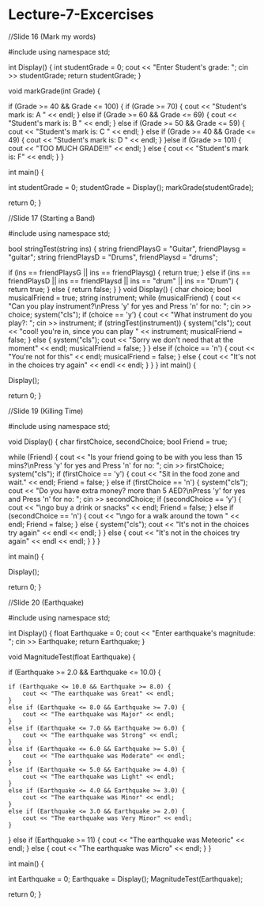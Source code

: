 # Lecture-7-Excercises
//Slide 16 (Mark my words)

#include using namespace std;

int Display() { int studentGrade = 0; cout << "Enter Student's grade: "; cin >> studentGrade; return studentGrade; }

void markGrade(int Grade) {

if (Grade >= 40 && Grade <= 100) {
	if (Grade >= 70) {
		cout << "Student's mark is: A " << endl;
	}
	else if (Grade >= 60 && Grade <= 69) {
		cout << "Student's mark is: B " << endl;
	}
	else if (Grade >= 50 && Grade <= 59) {
		cout << "Student's mark is: C " << endl;
	}
	else if (Grade >= 40 && Grade <= 49) {
		cout << "Student's mark is: D " << endl;
	}
}else if (Grade >= 101) {
	cout << "TOO MUCH GRADE!!!" << endl;
}
else {
	cout << "Student's mark is: F" << endl;
}
}

int main() {

int studentGrade = 0;
studentGrade = Display();
markGrade(studentGrade);

return 0;
}

//Slide 17 (Starting a Band)

#include using namespace std;

bool stringTest(string ins) { string friendPlaysG = "Guitar", friendPlaysg = "guitar"; string friendPlaysD = "Drums", friendPlaysd = "drums";

if (ins == friendPlaysG || ins == friendPlaysg) {
	return true;
}
else if (ins == friendPlaysD || ins == friendPlaysd || ins == "drum" || ins == "Drum") {
	return true;
}
else {
	return false;
}
} void Display() { char choice; bool musicalFriend = true; string instrument; while (musicalFriend) { cout << "Can you play instrument?\nPress 'y' for yes and Press 'n' for no: "; cin >> choice; system("cls"); if (choice == 'y') { cout << "What instrument do you play?: "; cin >> instrument; if (stringTest(instrument)) { system("cls"); cout << "cool! you're in, since you can play " << instrument; musicalFriend = false; } else { system("cls"); cout << "Sorry we don't need that at the moment" << endl; musicalFriend = false; } } else if (choice == 'n') { cout << "You're not for this" << endl; musicalFriend = false; } else { cout << "It's not in the choices try again" << endl << endl; } } } int main() {

Display();

return 0;
}

//Slide 19 (Killing Time)

#include using namespace std;

void Display() { char firstChoice, secondChoice; bool Friend = true;

while (Friend) {
	cout << "Is your friend going to be with you less than 15 mins?\nPress 'y' for yes and Press 'n' for no: "; cin >> firstChoice;
	system("cls");
	if (firstChoice == 'y') {
		cout << "Sit in the food zone and wait." << endl;
		Friend = false;
	}
	else if (firstChoice == 'n') {
		system("cls");
		cout << "Do you have extra money? more than 5 AED?\nPress 'y' for yes and Press 'n' for no: "; cin >> secondChoice;
		if (secondChoice == 'y') {
			cout << "\ngo buy a drink or snacks" << endl;
			Friend = false;
		}
		else if (secondChoice == 'n') {
			cout << "\ngo for a walk around the town " << endl;
			Friend = false;
		}
		else {
			system("cls");
			cout << "It's not in the choices try again" << endl << endl;
		}
	}
	else {
		cout << "It's not in the choices try again" << endl << endl;
	}
}
}

int main() {

Display();

return 0;
}

//Slide 20 (Earthquake)

#include using namespace std;

int Display() { float Earthquake = 0; cout << "Enter earthquake's magnitude: "; cin >> Earthquake; return Earthquake; }

void MagnitudeTest(float Earthquake) {

if (Earthquake >= 2.0 && Earthquake <= 10.0) {
	
	if (Earthquake <= 10.0 && Earthquake >= 8.0) {
		cout << "The earthquake was Great" << endl;
	}
	else if (Earthquake <= 8.0 && Earthquake >= 7.0) {
		cout << "The earthquake was Major" << endl;
	}
	else if (Earthquake <= 7.0 && Earthquake >= 6.0) {
		cout << "The earthquake was Strong" << endl;
	}
	else if (Earthquake <= 6.0 && Earthquake >= 5.0) {
		cout << "The earthquake was Moderate" << endl;
	}
	else if (Earthquake <= 5.0 && Earthquake >= 4.0) {
		cout << "The earthquake was Light" << endl;
	}
	else if (Earthquake <= 4.0 && Earthquake >= 3.0) {
		cout << "The earthquake was Minor" << endl;
	}
	else if (Earthquake <= 3.0 && Earthquake >= 2.0) {
		cout << "The earthquake was Very Minor" << endl;
	}
}
else if (Earthquake >= 11) {
	cout << "The earthquake was Meteoric" << endl;
}
else {
	cout << "The earthquake was Micro" << endl;
}
}

int main() {

int Earthquake = 0;
Earthquake = Display();
MagnitudeTest(Earthquake);

return 0;
}
